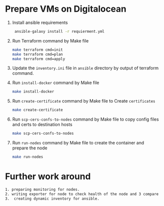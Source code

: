 # Prepare VMs on Digitalocean 

1. Install ansible requirements
   ```bash
    ansible-galaxy install -r requierment.yml
   ```

1. Run Terraform command by Make file
   ```bash
   make terraform cmd=init
   make terraform cmd=plan
   make terraform cmd=apply
   ```

1. Update the `inventory.ini` file in `ansible` directory by output of terraform command.

1. Run `install-docker` command by Make file
   ```bash
   make install-docker
   ```

1. Run `create-certificate` command by Make file to Create `certificates`
   ```bash
   make create-certificate
   ``` 

1. Run `scp-cers-confs-to-nodes` command by Make file to copy config files and certs to destination hosts
   ```bash
   make scp-cers-confs-to-nodes
   ```

1. Run `run-nodes` command by Make file to create the container and prepare the node
   ```bash
   make run-nodes
   ```

# Further work around
   ```txt
   1. preparing monitoring for nodes.
   2. writing exporter for node to check health of the node and 3 compare its’ status by other nodes in the cluster and outside nodes.
   3.  creating dynamic inventory for ansible. 
   ```
